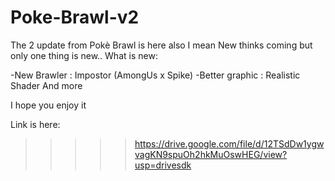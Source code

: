 # Poke-Brawl-v2

The 2 update from Pokè Brawl is here also I mean 
New thinks coming but only one thing is new..
What is new:

-New Brawler : Impostor (AmongUs x Spike)
-Better graphic : Realistic Shader
And more

I hope you enjoy it

Link is here:

>>>>> https://drive.google.com/file/d/12TSdDw1ygwvagKN9spuOh2hkMuOswHEG/view?usp=drivesdk
